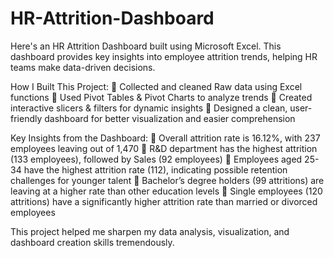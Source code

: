 # HR-Attrition-Dashboard

Here's an HR Attrition Dashboard built using Microsoft Excel. This dashboard provides key insights into employee attrition trends, helping HR teams make data-driven decisions.


How I Built This Project:
🔹 Collected and cleaned Raw data using Excel functions
🔹 Used Pivot Tables & Pivot Charts to analyze trends
🔹 Created interactive slicers & filters for dynamic insights
🔹 Designed a clean, user-friendly dashboard for better visualization and easier comprehension

Key Insights from the Dashboard:
📌 Overall attrition rate is 16.12%, with 237 employees leaving out of 1,470
📌 R&D department has the highest attrition (133 employees), followed by Sales (92 employees)
📌 Employees aged 25-34 have the highest attrition rate (112), indicating possible retention challenges for younger talent
📌 Bachelor’s degree holders (99 attritions) are leaving at a higher rate than other education levels
📌 Single employees (120 attritions) have a significantly higher attrition rate than married or divorced employees

This project helped me sharpen my data analysis, visualization, and dashboard creation skills tremendously. 
